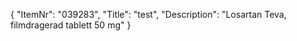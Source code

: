 {
  "ItemNr": "039283",
  "Title": "test",
  "Description": "Losartan Teva, filmdragerad tablett 50 mg"
}